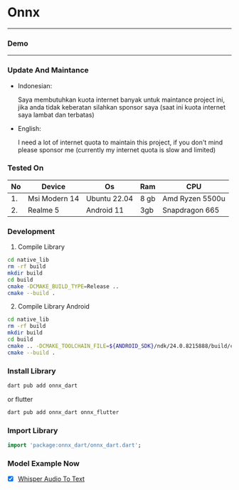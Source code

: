 # Onnx


---

### Demo

---

### Update And Maintance

 - Indonesian:
   
   Saya membutuhkan kuota internet banyak untuk maintance project ini, jika anda tidak keberatan silahkan sponsor saya (saat ini kuota internet saya lambat dan terbatas)
   
 - English:

   I need a lot of internet quota to maintain this project, if you don't mind please sponsor me (currently my internet quota is slow and limited)
   
### Tested On

| No | Device        | Os           | Ram  | CPU             |
|----|---------------|--------------|------|-----------------|
| 1. | Msi Modern 14 | Ubuntu 22.04 | 8 gb | Amd Ryzen 5500u |
| 2. | Realme 5      | Android 11   | 3gb  | Snapdragon 665  |


### Development

1. Compile Library

```bash
cd native_lib
rm -rf build
mkdir build
cd build
cmake -DCMAKE_BUILD_TYPE=Release ..
cmake --build .
```

2. Compile Library Android

```bash
cd native_lib
rm -rf build
mkdir build
cd build
cmake .. -DCMAKE_TOOLCHAIN_FILE=${ANDROID_SDK}/ndk/24.0.8215888/build/cmake/android.toolchain.cmake -DCMAKE_BUILD_TYPE=Release -DANDROID_ABI=arm64-v8a
cmake --build .
```

### Install Library

```bash
dart pub add onnx_dart
```

or flutter

```bash
dart pub add onnx_dart onnx_flutter
```

### Import Library

```dart
import 'package:onnx_dart/onnx_dart.dart';
```

### Model Example Now

- [x] [Whisper Audio To Text](package/onnx_dart/example/whisper)